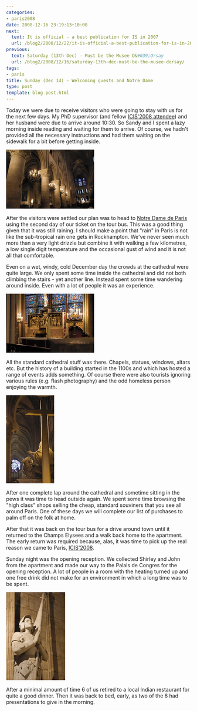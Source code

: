 ```yaml
---
categories:
- paris2008
date: 2008-12-16 23:19:13+10:00
next:
  text: It is official - a best publication for IS in 2007
  url: /blog2/2008/12/22/it-is-official-a-best-publication-for-is-in-2007/
previous:
  text: Saturday (13th Dec) - Must be the Musee D&#039;Orsay
  url: /blog2/2008/12/16/saturday-13th-dec-must-be-the-musee-dorsay/
tags:
- paris
title: Sunday (Dec 14) - Welcoming guests and Notre Dame
type: post
template: blog-post.html
---
```

Today we were due to receive visitors who were going to stay with us for the next few days. My PhD supervisor (and fellow [ICIS'2008 attendee](http://www.icis2008.org/)) and her husband were due to arrive around 10:30. So Sandy and I spent a lazy morning inside reading and waiting for them to arrive. Of course, we hadn't provided all the necessary instructions and had them waiting on the sidewalk for a bit before getting inside.

[![Inside Notre Dame de Paris](images/3112522763_9f316077ec_m.jpg)](http://www.flickr.com/photos/david_jones/3112522763/ "Inside Notre Dame de Paris by David T Jones, on Flickr")

After the visitors were settled our plan was to head to [Notre Dame de Paris](http://en.wikipedia.org/wiki/Notre_Dame_de_Paris) using the second day of our ticket on the tour bus. This was a good thing given that it was still raining. I should make a point that "rain" in Paris is not like the sub-tropical rain one gets in Rockhampton. We've never seen much more than a very light drizzle but combine it with walking a few kilometres, a low single digit temperature and the occasional gust of wind and it is not all that comfortable.

Even on a wet, windy, cold December day the crowds at the cathedral were quite large. We only spent some time inside the cathedral and did not both climbing the stairs - yet another line. Instead spent some time wandering around inside. Even with a lot of people it was an experience.

[![Notre-Dame de Paris an altar?](images/3106907445_a2d5a03816_m.jpg)](http://www.flickr.com/photos/david_jones/3106907445/ "Notre-Dame de Paris an altar? by David T Jones, on Flickr")

All the standard cathedral stuff was there. Chapels, statues, windows, altars etc. But the history of a building started in the 1100s and which has hosted a range of events adds something. Of course there were also tourists ignoring various rules (e.g. flash photography) and the odd homeless person enjoying the warmth.

[![Notre-Dame de Paris](images/3106903335_fcebf5a96e_m.jpg)](http://www.flickr.com/photos/david_jones/3106903335/ "Notre-Dame de Paris by David T Jones, on Flickr")

After one complete lap around the cathedral and sometime sitting in the pews it was time to head outside again. We spent some time browsing the "high class" shops selling the cheap, standard souviners that you see all around Paris. One of these days we will complete our list of purchases to palm off on the folk at home.

After that it was back on the tour bus for a drive around town until it returned to the Champs Elysees and a walk back home to the apartment. The early return was required because, alas, it was time to pick up the real reason we came to Paris, [ICIS'2008](http://www.icis2008.org).

Sunday night was the opening reception. We collected Shirley and John from the apartment and made our way to the Palais de Congres for the opening reception. A lot of people in a room with the heating turned up and one free drink did not make for an environment in which a long time was to be spent.

[![joan of arc at the Notre-Dame de Paris](images/3107732410_969fe6318b_m.jpg)](http://www.flickr.com/photos/david_jones/3107732410/ "joan of arc at the Notre-Dame de Paris by David T Jones, on Flickr")

After a minimal amount of time 6 of us retired to a local Indian restaurant for quite a good dinner. Then it was back to bed, early, as two of the 6 had presentations to give in the morning.
